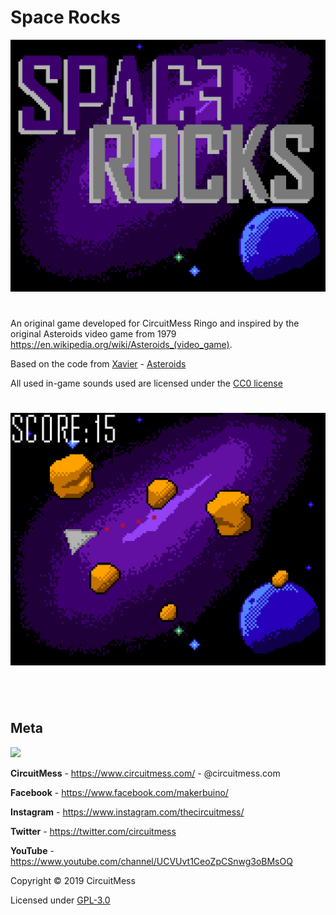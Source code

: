 # Space Rocks

![alt text](https://github.com/CircuitMess/SpaceRocks/blob/master/Screenshot%201.png)

#

An original game developed for CircuitMess Ringo and inspired by the original Asteroids video game from 1979 https://en.wikipedia.org/wiki/Asteroids_(video_game).

Based on the code from [Xavier](https://github.com/CDRXavier) - [Asteroids](https://github.com/CDRXavier/ASTEROID/tree/master) 

All used in-game sounds used are licensed under the [CC0 license](https://creativecommons.org/share-your-work/public-domain/cc0/)
#

![alt text](https://github.com/CircuitMess/SpaceRocks/blob/master/Screenshot%202.png)

#

<br/>

## Meta


<img src="https://www.circuitmess.com/wp-content/uploads/CM-Meta-BlackHQ2.png">


**CircuitMess** - https://www.circuitmess.com/ - @circuitmess.com

**Facebook** - https://www.facebook.com/makerbuino/

**Instagram** - https://www.instagram.com/thecircuitmess/

**Twitter** - https://twitter.com/circuitmess 

**YouTube** - https://www.youtube.com/channel/UCVUvt1CeoZpCSnwg3oBMsOQ

Copyright © 2019 CircuitMess

Licensed under [GPL-3.0](https://www.gnu.org/licenses/gpl-3.0.html)
